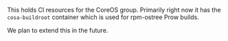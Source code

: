 This holds CI resources for the CoreOS group.  Primarily right now
it has the `cosa-buildroot` container which is used for rpm-ostree
Prow builds.

We plan to extend this in the future.